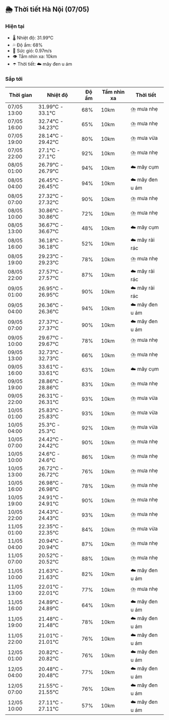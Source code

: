 ## 🌦️ Thời tiết Hà Nội (07/05)

### Hiện tại

- 🌡️ Nhiệt độ: 31.99℃
- 💦 Độ ẩm: 68%
- 💨 Sức gió: 0.97m/s
- 👁️ Tầm nhìn xa: 10km
- ☂️ Thời tiết: ☁️ mây đen u ám

### Sắp tới

| Thời gian | Nhiệt độ | Độ ẩm | Tầm nhìn xa | Thời tiết |
| --- | --- | --- | --- | --- |
| 07/05 13:00 | 31.99℃ - 33.1℃ | 68% | 10km | ⛈️ mưa nhẹ |
| 07/05 16:00 | 32.74℃ - 34.23℃ | 65% | 10km | ⛈️ mưa nhẹ |
| 07/05 19:00 | 28.14℃ - 29.42℃ | 80% | 10km | ⛈️ mưa vừa |
| 07/05 22:00 | 27.1℃ - 27.1℃ | 92% | 10km | ⛈️ mưa nhẹ |
| 08/05 01:00 | 26.79℃ - 26.79℃ | 94% | 10km | ☁️ mây cụm |
| 08/05 04:00 | 26.45℃ - 26.45℃ | 94% | 10km | ☁️ mây đen u ám |
| 08/05 07:00 | 27.32℃ - 27.32℃ | 90% | 10km | ⛈️ mưa nhẹ |
| 08/05 10:00 | 30.86℃ - 30.86℃ | 72% | 10km | ⛈️ mưa nhẹ |
| 08/05 13:00 | 36.67℃ - 36.67℃ | 48% | 10km | ☁️ mây cụm |
| 08/05 16:00 | 36.18℃ - 36.18℃ | 52% | 10km | ☁️ mây rải rác |
| 08/05 19:00 | 29.23℃ - 29.23℃ | 78% | 10km | ⛈️ mưa nhẹ |
| 08/05 22:00 | 27.57℃ - 27.57℃ | 87% | 10km | ☁️ mây rải rác |
| 09/05 01:00 | 26.95℃ - 26.95℃ | 90% | 10km | ☁️ mây rải rác |
| 09/05 04:00 | 26.36℃ - 26.36℃ | 94% | 10km | ☁️ mây đen u ám |
| 09/05 07:00 | 27.37℃ - 27.37℃ | 90% | 10km | ☁️ mây đen u ám |
| 09/05 10:00 | 29.67℃ - 29.67℃ | 78% | 10km | ⛈️ mưa nhẹ |
| 09/05 13:00 | 32.73℃ - 32.73℃ | 66% | 10km | ⛈️ mưa nhẹ |
| 09/05 16:00 | 33.61℃ - 33.61℃ | 63% | 10km | ☁️ mây cụm |
| 09/05 19:00 | 28.86℃ - 28.86℃ | 83% | 10km | ⛈️ mưa nhẹ |
| 09/05 22:00 | 26.31℃ - 26.31℃ | 93% | 10km | ⛈️ mưa vừa |
| 10/05 01:00 | 25.83℃ - 25.83℃ | 93% | 10km | ⛈️ mưa vừa |
| 10/05 04:00 | 25.3℃ - 25.3℃ | 92% | 10km | ⛈️ mưa vừa |
| 10/05 07:00 | 24.42℃ - 24.42℃ | 90% | 10km | ⛈️ mưa nhẹ |
| 10/05 10:00 | 24.6℃ - 24.6℃ | 86% | 10km | ⛈️ mưa nhẹ |
| 10/05 13:00 | 26.72℃ - 26.72℃ | 76% | 10km | ⛈️ mưa nhẹ |
| 10/05 16:00 | 26.98℃ - 26.98℃ | 78% | 10km | ⛈️ mưa nhẹ |
| 10/05 19:00 | 24.91℃ - 24.91℃ | 90% | 10km | ⛈️ mưa nhẹ |
| 10/05 22:00 | 24.43℃ - 24.43℃ | 93% | 10km | ⛈️ mưa nhẹ |
| 11/05 01:00 | 22.35℃ - 22.35℃ | 84% | 10km | ⛈️ mưa vừa |
| 11/05 04:00 | 20.94℃ - 20.94℃ | 87% | 10km | ⛈️ mưa nhẹ |
| 11/05 07:00 | 20.52℃ - 20.52℃ | 88% | 10km | ⛈️ mưa nhẹ |
| 11/05 10:00 | 21.63℃ - 21.63℃ | 82% | 10km | ☁️ mây đen u ám |
| 11/05 13:00 | 22.01℃ - 22.01℃ | 77% | 10km | ⛈️ mưa nhẹ |
| 11/05 16:00 | 24.89℃ - 24.89℃ | 64% | 10km | ☁️ mây đen u ám |
| 11/05 19:00 | 21.48℃ - 21.48℃ | 78% | 10km | ☁️ mây đen u ám |
| 11/05 22:00 | 21.01℃ - 21.01℃ | 76% | 10km | ☁️ mây đen u ám |
| 12/05 01:00 | 20.82℃ - 20.82℃ | 76% | 10km | ☁️ mây đen u ám |
| 12/05 04:00 | 20.48℃ - 20.48℃ | 77% | 10km | ☁️ mây đen u ám |
| 12/05 07:00 | 21.55℃ - 21.55℃ | 76% | 10km | ☁️ mây đen u ám |
| 12/05 10:00 | 27.11℃ - 27.11℃ | 57% | 10km | ☁️ mây đen u ám |
